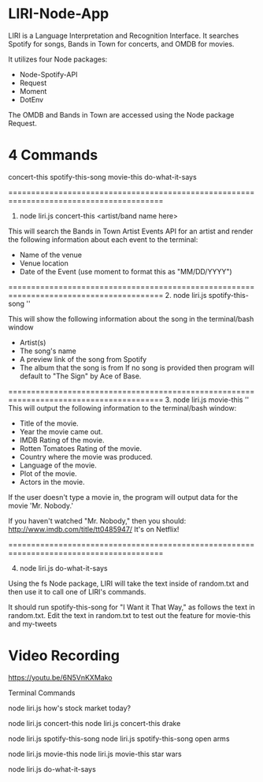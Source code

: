 # LIRI-Node-App
LIRI is a Language Interpretation and Recognition Interface.
It searches Spotify for songs, Bands in Town for concerts, and OMDB for movies.

It utilizes four Node packages:
* Node-Spotify-API
* Request
* Moment
* DotEnv

The OMDB and Bands in Town are accessed using the Node package Request.



# 4 Commands

concert-this
spotify-this-song
movie-this
do-what-it-says


========================================================================================
1. node liri.js concert-this <artist/band name here>

This will search the Bands in Town Artist Events API for an artist and render the following information about each event to the terminal:

* Name of the venue
* Venue location
* Date of the Event (use moment to format this as "MM/DD/YYYY")

========================================================================================
2. node liri.js spotify-this-song '<song name here>'

This will show the following information about the song in the terminal/bash window

* Artist(s)
* The song's name
* A preview link of the song from Spotify
* The album that the song is from
If no song is provided then program will default to "The Sign" by Ace of Base.

========================================================================================
3. node liri.js movie-this '<movie name here>'
This will output the following information to the terminal/bash window:

   * Title of the movie.
   * Year the movie came out.
   * IMDB Rating of the movie.
   * Rotten Tomatoes Rating of the movie.
   * Country where the movie was produced.
   * Language of the movie.
   * Plot of the movie.
   * Actors in the movie.

If the user doesn't type a movie in, the program will output data for the movie 'Mr. Nobody.'

If you haven't watched "Mr. Nobody," then you should: http://www.imdb.com/title/tt0485947/
It's on Netflix!

========================================================================================

4. node liri.js do-what-it-says

Using the fs Node package, LIRI will take the text inside of random.txt and then use it to call one of LIRI's commands.

It should run spotify-this-song for "I Want it That Way," as follows the text in random.txt.
Edit the text in random.txt to test out the feature for movie-this and my-tweets


# Video Recording

https://youtu.be/6N5VnKXMako

Terminal Commands

node liri.js how's stock market today?

node liri.js concert-this
node liri.js concert-this drake

node liri.js spotify-this-song 
node liri.js spotify-this-song open arms

node liri.js movie-this
node liri.js movie-this star wars

node liri.js do-what-it-says